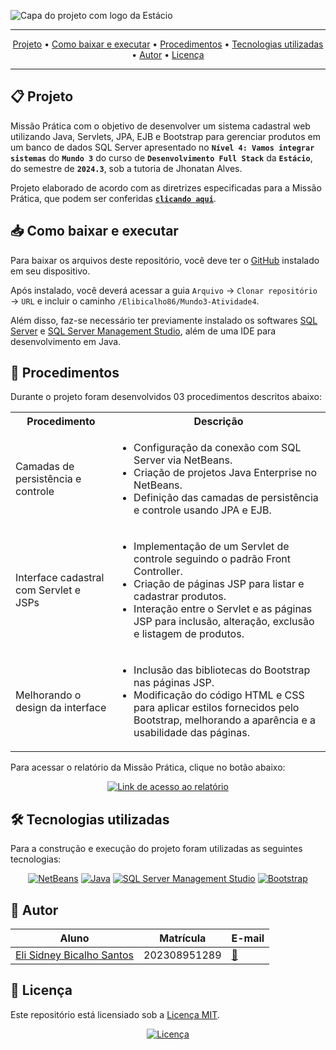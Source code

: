 ![Capa do projeto com logo da Estácio](./.github/capa.svg)

<div align="center">

---

[Projeto](#-projeto) • [Como baixar e executar](#-como-baixar-e-executar) • [Procedimentos](#-procedimentos) • [Tecnologias utilizadas](#-tecnologias-utilizadas) • [Autor](#-autor) • [Licença](#-licença)

---

</div>

## 📋 Projeto

Missão Prática com o objetivo de desenvolver um sistema cadastral web utilizando Java, Servlets, JPA, EJB e Bootstrap para gerenciar produtos em um banco de dados SQL Server apresentado no **`Nível 4: Vamos integrar sistemas`** do **`Mundo 3`** do curso de **`Desenvolvimento Full Stack`** da **`Estácio`**, do semestre de **`2024.3`**, sob a tutoria de Jhonatan Alves.

Projeto elaborado de acordo com as diretrizes especificadas para a Missão Prática, que podem ser conferidas [**`clicando aqui`**](https://sway.cloud.microsoft/s/mFW7pht4vrv0SCQO/embed).

## 📥 Como baixar e executar

Para baixar os arquivos deste repositório, você deve ter o [GitHub](https://github.com/) instalado em seu dispositivo.

Após instalado, você deverá acessar a guia `Arquivo` → `Clonar repositório` → `URL` e incluir o caminho `/Elibicalho86/Mundo3-Atividade4`.

Além disso, faz-se necessário ter previamente instalado os softwares [SQL Server](https://www.microsoft.com/pt-br/sql-server/sql-server-downloads) e [SQL Server Management Studio](https://learn.microsoft.com/en-us/sql/ssms/download-sql-server-management-studio-ssms?view=sql-server-ver16#download-ssms), além de uma IDE para desenvolvimento em Java.

## 🔗 Procedimentos

Durante o projeto foram desenvolvidos 03 procedimentos descritos abaixo:

<table>
  <tr>
    <th>Procedimento</th>
    <th>Descrição</th>
  </tr>
  <tr>
    <td>Camadas de persistência e controle</td>
    <td>
      <ul>
        <li>Configuração da conexão com SQL Server via NetBeans.</li>
        <li>Criação de projetos Java Enterprise no NetBeans.</li>
        <li>Definição das camadas de persistência e controle usando JPA e EJB.</li>
      </ul>
    </td>
  </tr>
  <tr>
    <td> Interface cadastral com Servlet e JSPs</td>
    <td>
      <ul>
        <li>Implementação de um Servlet de controle seguindo o padrão Front Controller.</li>
        <li>Criação de páginas JSP para listar e cadastrar produtos.</li>
        <li>Interação entre o Servlet e as páginas JSP para inclusão, alteração, exclusão e listagem de produtos.</li>
      </ul>
    </td>
  </tr>
  <tr>
    <td>Melhorando o design da interface</td>
    <td>
      <ul>
        <li>Inclusão das bibliotecas do Bootstrap nas páginas JSP.</li>
        <li>Modificação do código HTML e CSS para aplicar estilos fornecidos pelo Bootstrap, melhorando a aparência e a usabilidade das páginas.</li>
      </ul>
    </td>
  </tr>
</table>

Para acessar o relatório da Missão Prática, clique no botão abaixo:

<div align="center">

[![Link de acesso ao relatório](https://img.shields.io/badge/-Acesse%20o%20relatório-000000?style=for-the-badge)](./Relatório%20da%20Missão%20Prática.pdf)

</div>

## 🛠 Tecnologias utilizadas

Para a construção e execução do projeto foram utilizadas as seguintes tecnologias:

<div align="center">

[![NetBeans](https://img.shields.io/badge/-NetBeans-1B6AC6?style=for-the-badge&logo=apachenetbeanside&logoColor=white)](https://netbeans.apache.org/front/main/download/index.html) [![Java](https://img.shields.io/badge/-Java-e82d2c?style=for-the-badge&logo=java&logoColor=white)](https://www.oracle.com/br/java/technologies/downloads/) [![SQL Server Management Studio](https://img.shields.io/badge/-SQL%20Server%20Management%20Studio-2f2f2f?style=for-the-badge)](https://learn.microsoft.com/en-us/sql/ssms/download-sql-server-management-studio-ssms?view=sql-server-ver16#download-ssms) [![Bootstrap](https://img.shields.io/badge/-Bootstrap-7952B3?style=for-the-badge&logo=bootstrap&logoColor=white)](https://getbootstrap.com/docs/5.3/getting-started/introduction/)

</div>

## 👥 Autor

| Aluno                                                  | Matrícula    | E-mail                                      |
| ------------------------------------------------------ | ------------ | ------------------------------------------- |
| [Eli Sidney Bicalho Santos](https://github.com/Elibicalho86) | 202308951289 | [📧](mailto:202212181407@alunos.estacio.br) |

## 📃 Licença

Este repositório está licensiado sob a [Licença MIT](./LICENSE).

<div align=center>

[![Licença](https://img.shields.io/github/license/guedesert/vamos-integrar-sistemas?style=for-the-badge&color=blue&label=licença)](./LICENSE)

</div>
